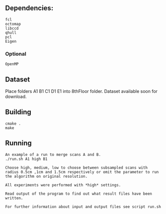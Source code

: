 ## Dependencies:
    fcl
    octomap
    libccd
    qhull
    pcl
    Eigen
### Optional
    OpenMP

## Dataset
Place folders A1 B1 C1 D1 E1 into 8thFloor folder.
Dataset available soon for download.

## Building
    cmake .
    make
    
## Running
    An example of a run to merge scans A and B.
    ./run.sh A1 high B1
    
    Choose high, medium, low to choose between subsampled scans with radius 0.5cm ,1cm and 1.5cm respectively or omit the parameter to run the algorithm on original resolution.
    
    All experiments were performed with *high* settings.
    
    Read output of the program to find out what result files have been written.
    
    For further information about input and output files see script run.sh
    
